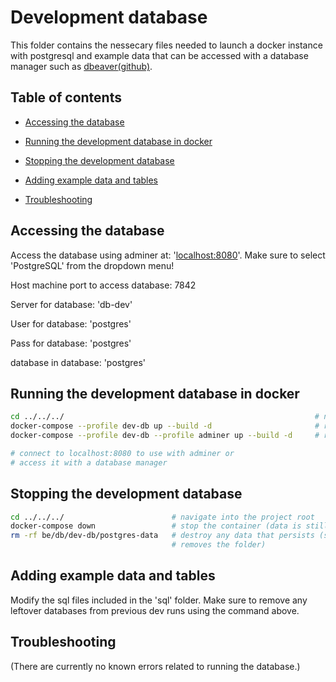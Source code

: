 # Development database

This folder contains the nessecary files needed to launch a docker instance with
postgresql and example data that can be accessed with a database manager such
as [dbeaver](https://dbeaver.io/)[(github)](https://github.com/dbeaver/dbeaver).

## Table of contents

- [Accessing the database](#accessing-the-database)

- [Running the development database in docker](#running-the-development-database-in-docker)

- [Stopping the development database](#stopping-the-development-database)

- [Adding example data and tables](#adding-example-data-and-tables)

- [Troubleshooting](#troubleshooting)

## Accessing the database

Access the database using adminer at:
'[localhost:8080](http://localhost:8080/?pgsql=db-dev&username=postgres&db=postgres)'.
Make sure to select 'PostgreSQL' from the dropdown menu!

Host machine port to access database: 7842

Server for database: 'db-dev'

User for database: 'postgres'

Pass for database: 'postgres'

database in database: 'postgres'

## Running the development database in docker

```bash
cd ../../../                                                        # navigate into the project root
docker-compose --profile dev-db up --build -d                       # run it in a detached docker container (without adminer)
docker-compose --profile dev-db --profile adminer up --build -d     # run it in a detached docker container (with adminer)

# connect to localhost:8080 to use with adminer or
# access it with a database manager
```

## Stopping the development database

```bash
cd ../../../                        # navigate into the project root
docker-compose down                 # stop the container (data is still persistent)
rm -rf be/db/dev-db/postgres-data   # destroy any data that persists (simply
                                    # removes the folder)
```

## Adding example data and tables

Modify the sql files included in the 'sql' folder. Make sure to remove any
leftover databases from previous dev runs using the command above.

## Troubleshooting

(There are currently no known errors related to running the database.)
